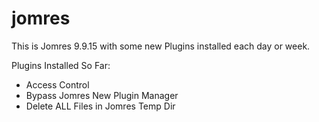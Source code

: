 # jomres

This is Jomres 9.9.15 with some new Plugins installed each day or week.

Plugins Installed So Far:
- Access Control
- Bypass Jomres New Plugin Manager
- Delete ALL Files in Jomres Temp Dir







